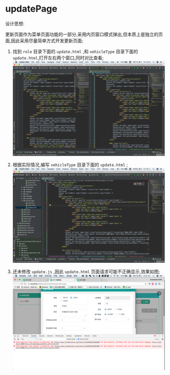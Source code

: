# updatePage

设计思想:

更新页面作为菜单页面功能的一部分,采用内页窗口模式弹出,但本质上是独立的页面,因此采用尽量简单方式开发更新页面;

1. 找到 `role` 目录下面的 `update.html` ,和 `vehicleType` 目录下面的 `update.html`,打开左右两个窗口,同时对比查看;
![vehicleType-split-update-html][vehicleType-split-update-html]

2. 根据实际情况,编写 `vehicleType` 目录下面的 `update.html` ;
![vehicleType-update-debug][vehicleType-update-debug]

3. 还未修改 `update.js` ,因此 `update.html` 页面请求可能不正确显示,效果如图;
![vehicleType-update-html][vehicleType-update-html]

[vehicleType-split-update-html]: ../../../static/image/vehicleType-split-update-html.png "vehicleType-split-update-html"
[vehicleType-update-html]: ../../../static/image/vehicleType-update-html.png "vehicleType-update-html"
[vehicleType-update-debug]: ../../../static/image/vehicleType-update-debug.png "vehicleType-update-debug"
